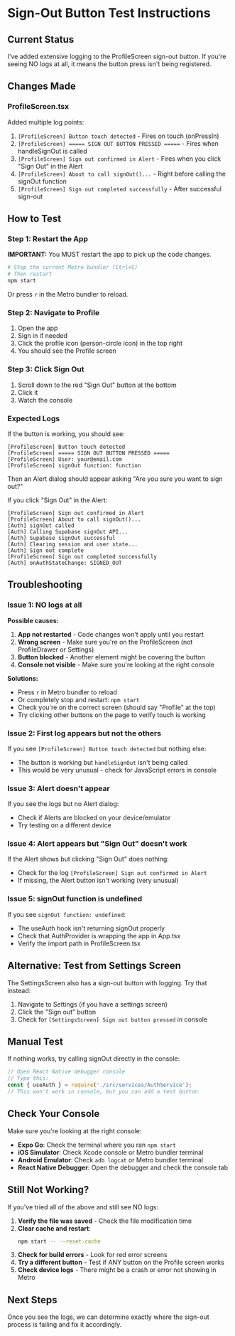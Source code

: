 # Sign-Out Button Test Instructions

## Current Status

I've added extensive logging to the ProfileScreen sign-out button. If you're seeing NO logs at all, it means the button press isn't being registered.

## Changes Made

### ProfileScreen.tsx
Added multiple log points:
1. `[ProfileScreen] Button touch detected` - Fires on touch (onPressIn)
2. `[ProfileScreen] ===== SIGN OUT BUTTON PRESSED =====` - Fires when handleSignOut is called
3. `[ProfileScreen] Sign out confirmed in Alert` - Fires when you click "Sign Out" in the Alert
4. `[ProfileScreen] About to call signOut()...` - Right before calling the signOut function
5. `[ProfileScreen] Sign out completed successfully` - After successful sign-out

## How to Test

### Step 1: Restart the App
**IMPORTANT:** You MUST restart the app to pick up the code changes.

```bash
# Stop the current Metro bundler (Ctrl+C)
# Then restart
npm start
```

Or press `r` in the Metro bundler to reload.

### Step 2: Navigate to Profile
1. Open the app
2. Sign in if needed
3. Click the profile icon (person-circle icon) in the top right
4. You should see the Profile screen

### Step 3: Click Sign Out
1. Scroll down to the red "Sign Out" button at the bottom
2. Click it
3. Watch the console

### Expected Logs

If the button is working, you should see:

```
[ProfileScreen] Button touch detected
[ProfileScreen] ===== SIGN OUT BUTTON PRESSED =====
[ProfileScreen] User: your@email.com
[ProfileScreen] signOut function: function
```

Then an Alert dialog should appear asking "Are you sure you want to sign out?"

If you click "Sign Out" in the Alert:
```
[ProfileScreen] Sign out confirmed in Alert
[ProfileScreen] About to call signOut()...
[Auth] signOut called
[Auth] Calling Supabase signOut API...
[Auth] Supabase signOut successful
[Auth] Clearing session and user state...
[Auth] Sign out complete
[ProfileScreen] Sign out completed successfully
[Auth] onAuthStateChange: SIGNED_OUT
```

## Troubleshooting

### Issue 1: NO logs at all

**Possible causes:**
1. **App not restarted** - Code changes won't apply until you restart
2. **Wrong screen** - Make sure you're on the ProfileScreen (not ProfileDrawer or Settings)
3. **Button blocked** - Another element might be covering the button
4. **Console not visible** - Make sure you're looking at the right console

**Solutions:**
- Press `r` in Metro bundler to reload
- Or completely stop and restart: `npm start`
- Check you're on the correct screen (should say "Profile" at the top)
- Try clicking other buttons on the page to verify touch is working

### Issue 2: First log appears but not the others

If you see `[ProfileScreen] Button touch detected` but nothing else:
- The button is working but `handleSignOut` isn't being called
- This would be very unusual - check for JavaScript errors in console

### Issue 3: Alert doesn't appear

If you see the logs but no Alert dialog:
- Check if Alerts are blocked on your device/emulator
- Try testing on a different device

### Issue 4: Alert appears but "Sign Out" doesn't work

If the Alert shows but clicking "Sign Out" does nothing:
- Check for the log `[ProfileScreen] Sign out confirmed in Alert`
- If missing, the Alert button isn't working (very unusual)

### Issue 5: signOut function is undefined

If you see `signOut function: undefined`:
- The useAuth hook isn't returning signOut properly
- Check that AuthProvider is wrapping the app in App.tsx
- Verify the import path in ProfileScreen.tsx

## Alternative: Test from Settings Screen

The SettingsScreen also has a sign-out button with logging. Try that instead:

1. Navigate to Settings (if you have a settings screen)
2. Click the "Sign out" button
3. Check for `[SettingsScreen] Sign out button pressed` in console

## Manual Test

If nothing works, try calling signOut directly in the console:

```javascript
// Open React Native debugger console
// Type this:
const { useAuth } = require('./src/services/AuthService');
// This won't work in console, but you can add a test button
```

## Check Your Console

Make sure you're looking at the right console:
- **Expo Go**: Check the terminal where you ran `npm start`
- **iOS Simulator**: Check Xcode console or Metro bundler terminal
- **Android Emulator**: Check `adb logcat` or Metro bundler terminal
- **React Native Debugger**: Open the debugger and check the console tab

## Still Not Working?

If you've tried all of the above and still see NO logs:

1. **Verify the file was saved** - Check the file modification time
2. **Clear cache and restart**:
   ```bash
   npm start -- --reset-cache
   ```
3. **Check for build errors** - Look for red error screens
4. **Try a different button** - Test if ANY button on the Profile screen works
5. **Check device logs** - There might be a crash or error not showing in Metro

## Next Steps

Once you see the logs, we can determine exactly where the sign-out process is failing and fix it accordingly.
